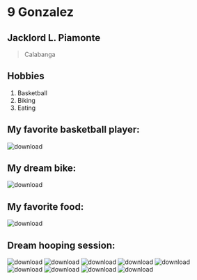 # 9 Gonzalez
## Jacklord L. Piamonte

> Calabanga

## Hobbies
1. Basketball
2. Biking
3. Eating

## My favorite basketball player:

![download](https://github.com/user-attachments/assets/6f5fbd5c-bdad-4130-b0ff-e543d75d1325)


## My dream bike:

![download](https://github.com/user-attachments/assets/719989be-ab15-4ccb-97e8-d651f37b2a78)

## My favorite food:

![download](https://github.com/user-attachments/assets/920113a3-a231-48bd-9824-839c1843ba5f)

## Dream hooping session:

![download](https://github.com/user-attachments/assets/2b016671-c50c-4d9c-82c7-2eec8864d489)
![download](https://github.com/user-attachments/assets/88347469-9af5-4f89-bcd0-e72e6fc940bf)
![download](https://github.com/user-attachments/assets/940c278f-f358-4aab-a69b-7ece047d7132)
![download](https://github.com/user-attachments/assets/a5a35e5f-8551-4ea1-a845-45f72da2d053)
![download](https://github.com/user-attachments/assets/847cf1b5-bc54-4813-b726-dd32b3e1151d)
![download](https://github.com/user-attachments/assets/3bd3b086-4d78-47c2-b6d9-1eb950fbd749)
![download](https://github.com/user-attachments/assets/caade3f3-f08a-4c09-82b1-d2a879e96cd3)
![download](https://github.com/user-attachments/assets/c7ca2a3f-6ea0-45e2-ba76-ed178f18d279)
![download](https://github.com/user-attachments/assets/d1e7cf01-38a8-442f-aa7c-abb08cd7fd74)
